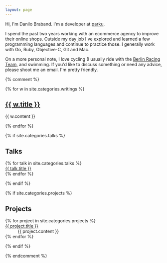 ```yaml
---
layout: page
---
```


Hi, I'm Danilo Braband. I'm a developer at [parku](http://parku.ch).

I spend the past two years working with an ecommerce agency to improve their online
shops. Outside my day job I've explored and learned a few programming languages and continue to practice those. I generally work with Go, Ruby, Objective-C, Git and Mac.

On a more personal note, I love cycling (I usually ride with the [Berlin Racing Team](http://www.berlinracingteam.de), and swimming. If you'd like to discuss something or need any advice, please shoot me an email. I'm pretty friendly.

{% comment %}

{% for w in site.categories.writings %}

  <h2><a href="{{ w.url }}">{{ w.title }}</a></h2>

  {{ w.content }}

{% endfor %}

{% if site.categories.talks %}
  <h2>Talks</h2>
  <dl class=talks>
  {% for talk in site.categories.talks %}
    <dt><a href="{{ talk.url }}">{{ talk.title }}</a></dt>
  {% endfor %}
  </dl>
{% endif %}

{% if site.categories.projects %}
  <h2>Projects</h2>
  <dl class=projects>
  {% for project in site.categories.projects %}
    <dt><a href="{{ project.project-url }}">{{ project.title }}</a></dt>
    <dd>{{ project.content }}</dd>
  {% endfor %}
  </dl>
{% endif %}

{% endcomment %}
